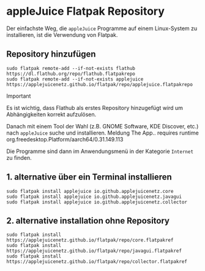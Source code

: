 # appleJuice Flatpak Repository

Der einfachste Weg, die `appleJuice` Programme auf einem Linux-System zu installieren, ist die Verwendung von Flatpak.

## Repository hinzufügen

```shell
sudo flatpak remote-add --if-not-exists flathub https://dl.flathub.org/repo/flathub.flatpakrepo
sudo flatpak remote-add --if-not-exists applejuice https://applejuicenetz.github.io/flatpak/repo/applejuice.flatpakrepo
```

> [!IMPORTANT]  
> Es ist wichtig, dass Flathub als erstes Repository hinzugefügt wird um Abhängigkeiten korrekt aufzulösen.

Danach mit einem Tool der Wahl (z.B. GNOME Software, KDE Discover, etc.) nach `appleJuice` suche und installieren.
Meldung The App.. requires runtime org.freedesktop.Platform/aarch64/0.31.149.113

Die Programme sind dann im Anwendungsmenü in der Kategorie `Internet` zu finden.

## 1. alternative über ein Terminal installieren

```shell
sudo flatpak install applejuice io.github.applejuicenetz.core
sudo flatpak install applejuice io.github.applejuicenetz.javagui 
sudo flatpak install applejuice io.github.applejuicenetz.collector
```


## 2. alternative installation ohne Repository

```shell
sudo flatpak install https://applejuicenetz.github.io/flatpak/repo/core.flatpakref
sudo flatpak install https://applejuicenetz.github.io/flatpak/repo/javagui.flatpakref
sudo flatpak install https://applejuicenetz.github.io/flatpak/repo/collector.flatpakref
```

